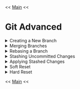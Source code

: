 << [Main](./README.md)  <<

# Git Advanced

<details>
<summary>Creating a New Branch</summary>
This command creates and switches to a new branch.
```sh
git checkout -b new-branch
```
</details>

<details>
<summary>Merging Branches</summary>
This command merges `new-branch` into `main`.
```sh
git checkout main
git merge new-branch
```
</details>

<details>
<summary>Rebasing a Branch</summary>
This command rebases `feature-branch` onto `main`.
```sh
git checkout feature-branch
git rebase main
```
</details>

<details>
<summary>Stashing Uncommitted Changes</summary>
This command stashes your uncommitted changes.
```sh
git stash
```
</details>

<details>
<summary>Applying Stashed Changes</summary>
This command applies the stashed changes.
```sh
git stash apply
```
</details>

<details>
<summary>Soft Reset</summary>
This command undoes the last commit but keeps the changes staged.
```sh
git reset --soft HEAD~1
```
</details>

<details>
<summary>Hard Reset</summary>
This command undoes the last commit and discards all changes.
```sh
git reset --hard HEAD~1
```
</details>

<< [Main](./README.md)  <<

